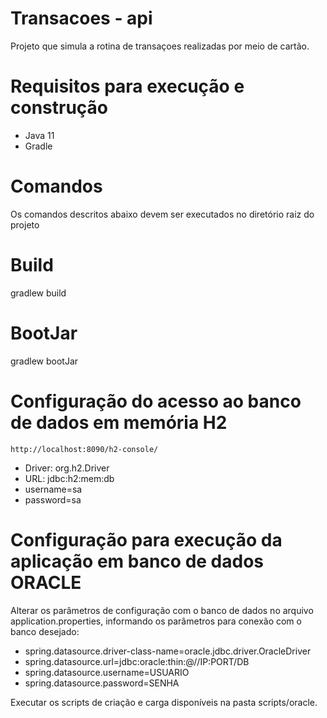 # Transacoes - api
 Projeto que simula a rotina de transaçoes realizadas por meio de cartão.
 
# Requisitos para execução e construção
 - Java 11
 - Gradle
 
 
# Comandos
 Os comandos descritos abaixo devem ser executados no diretório raiz do projeto
 
# Build
gradlew build

# BootJar
gradlew bootJar 
 
# Configuração do acesso ao banco de dados em memória H2
	http://localhost:8090/h2-console/

- Driver: org.h2.Driver
- URL: jdbc:h2:mem:db
- username=sa
- password=sa 

# Configuração para execução da aplicação em banco de dados ORACLE
Alterar os parâmetros de configuração com o banco de dados no arquivo application.properties, informando os parâmetros para conexão com o banco desejado: 
- spring.datasource.driver-class-name=oracle.jdbc.driver.OracleDriver
- spring.datasource.url=jdbc:oracle:thin:@//IP:PORT/DB
- spring.datasource.username=USUARIO
- spring.datasource.password=SENHA

Executar os scripts de criação e carga disponíveis na pasta scripts/oracle.